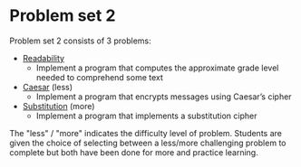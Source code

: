 # Problem set 2

Problem set 2 consists of 3 problems:

* [Readability](/pset2/readability/)
    * Implement a program that computes the approximate grade level needed to comprehend some text
* [Caesar](/pset2/caesar/) (less)
    * Implement a program that encrypts messages using Caesar’s cipher
* [Substitution](/pset2/substitution/) (more)
    * Implement a program that implements a substitution cipher

The "less" / "more" indicates the difficulty level of problem. Students are given the choice of selecting between a less/more challenging problem to complete but both have been done for more and practice learning.
